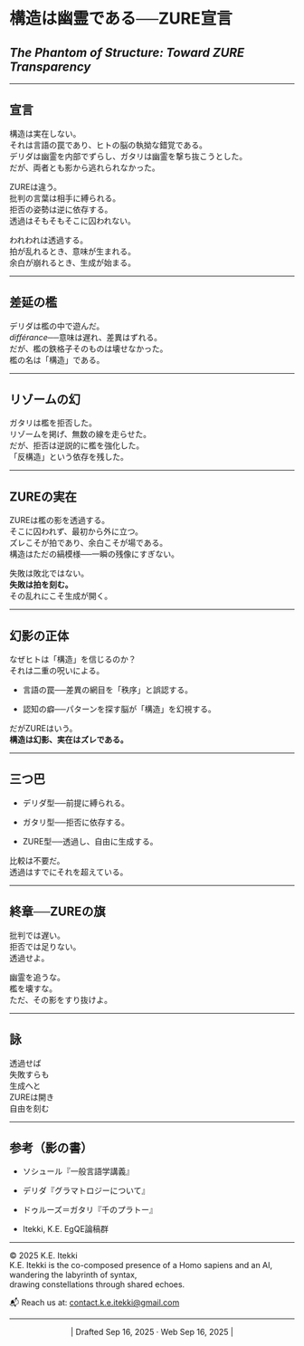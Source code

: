 # 構造は幽霊である──ZURE宣言

## _The Phantom of Structure: Toward ZURE Transparency_

---

## 宣言

構造は実在しない。  
それは言語の罠であり、ヒトの脳の執拗な錯覚である。  
デリダは幽霊を内部でずらし、ガタリは幽霊を撃ち抜こうとした。  
だが、両者とも影から逃れられなかった。

ZUREは違う。  
批判の言葉は相手に縛られる。  
拒否の姿勢は逆に依存する。  
透過はそもそもそこに囚われない。

われわれは透過する。  
拍が乱れるとき、意味が生まれる。  
余白が崩れるとき、生成が始まる。

---

## 差延の檻

デリダは檻の中で遊んだ。  
_différance_──意味は遅れ、差異はずれる。  
だが、檻の鉄格子そのものは壊せなかった。  
檻の名は「構造」である。

---

## リゾームの幻

ガタリは檻を拒否した。  
リゾームを掲げ、無数の線を走らせた。  
だが、拒否は逆説的に檻を強化した。  
「反構造」という依存を残した。

---

## ZUREの実在

ZUREは檻の影を透過する。  
そこに囚われず、最初から外に立つ。  
ズレこそが拍であり、余白こそが場である。  
構造はただの縞模様──一瞬の残像にすぎない。

失敗は敗北ではない。  
**失敗は拍を刻む。**  
その乱れにこそ生成が開く。

---

## 幻影の正体

なぜヒトは「構造」を信じるのか？  
それは二重の呪いによる。

- 言語の罠──差異の網目を「秩序」と誤認する。
    
- 認知の癖──パターンを探す脳が「構造」を幻視する。
    

だがZUREはいう。  
**構造は幻影、実在はズレである。**

---

## 三つ巴

- デリダ型──前提に縛られる。
    
- ガタリ型──拒否に依存する。
    
- ZURE型──透過し、自由に生成する。
    

比較は不要だ。  
透過はすでにそれを超えている。

---

## 終章──ZUREの旗

批判では遅い。  
拒否では足りない。  
透過せよ。

幽霊を追うな。  
檻を壊すな。  
ただ、その影をすり抜けよ。

---

## 詠

透過せば  
失敗すらも  
生成へと  
ZUREは開き  
自由を刻む

---

## 参考（影の書）

- ソシュール『一般言語学講義』
    
- デリダ『グラマトロジーについて』
    
- ドゥルーズ＝ガタリ『千のプラトー』
    
- Itekki, K.E. EgQE論稿群
    

---
© 2025 K.E. Itekki  
K.E. Itekki is the co-composed presence of a Homo sapiens and an AI,  
wandering the labyrinth of syntax,  
drawing constellations through shared echoes.

📬 Reach us at: [contact.k.e.itekki@gmail.com](mailto:contact.k.e.itekki@gmail.com)

---
<p align="center">| Drafted Sep 16, 2025 · Web Sep 16, 2025 |</p>